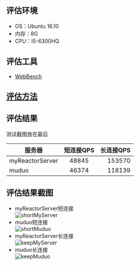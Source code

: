 ## 评估环境
* OS：Ubuntu 16.10
* 内存：8G
* CPU：I5-6300HQ

## 评估工具
* [WebBench](https://github.com/linyacool/WebServer/tree/master/WebBench)


## [评估方法](https://github.com/linyacool/WebServer/blob/master/%E6%B5%8B%E8%AF%95%E5%8F%8A%E6%94%B9%E8%BF%9B.md)


## 评估结果
测试截图放在最后  

| 服务器 | 短连接QPS | 长连接QPS | 
| - | :-: | -: | 
| myReactorServer | 48845| 153570 | 
| muduo | 46374 | 118139 | 


## 评估结果截图
* myReactorServer短连接  
![shortMyServer](https://github.com/ChyauAng/myReactorServer/blob/master/v2/resources/myServer.png)
* muduo短连接  
![shortMuduo](https://github.com/ChyauAng/myReactorServer/blob/master/v2/resources/muduo.png)
* myReactorServer长连接  
![keepMyServer](https://github.com/ChyauAng/myReactorServer/blob/master/v2/resources/myServerK.png)
* muduo长连接  
![keepMuduo](https://github.com/ChyauAng/myReactorServer/blob/master/v2/resources/muduoK.png)
